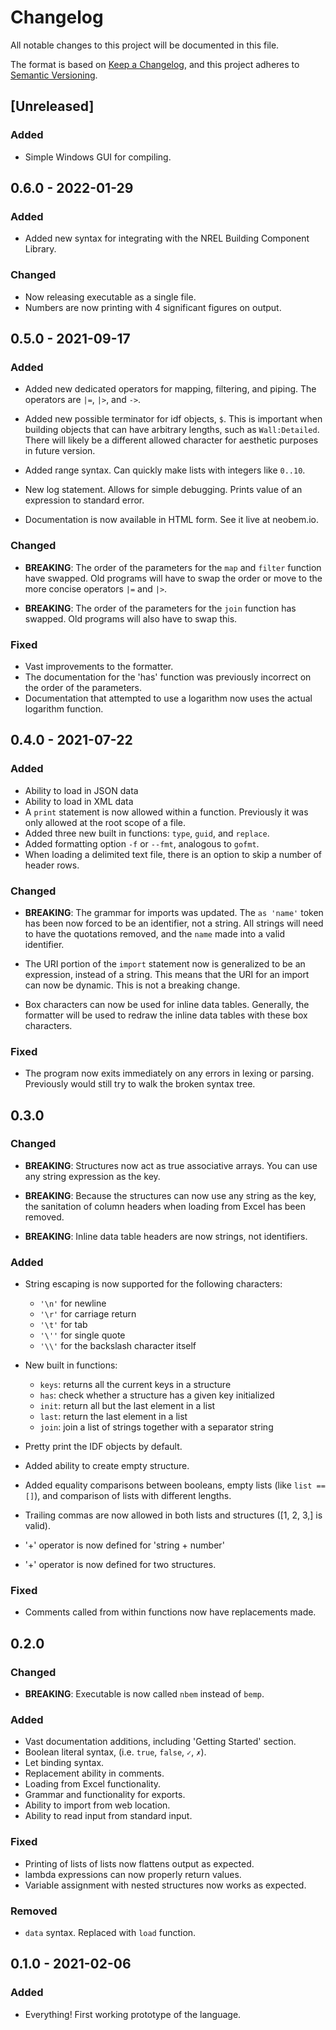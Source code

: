 # Changelog

All notable changes to this project will be documented in this file.

The format is based on [Keep a Changelog](https://keepachangelog.com/en/1.0.0/),
and this project adheres to [Semantic Versioning](https://semver.org/spec/v2.0.0.html).

## [Unreleased]

### Added

- Simple Windows GUI for compiling.

## 0.6.0 - 2022-01-29

### Added

- Added new syntax for integrating with the NREL Building Component Library.

### Changed

- Now releasing executable as a single file.
- Numbers are now printing with 4 significant figures on output.


## 0.5.0 - 2021-09-17

### Added

- Added new dedicated operators for mapping, filtering, and piping. The
  operators are `|=`, `|>`, and `->`.

- Added new possible terminator for idf objects, `$`. This is important
  when building objects that can have arbitrary lengths, such as
  `Wall:Detailed`. There will likely be a different allowed character
  for aesthetic purposes in future version.

- Added range syntax. Can quickly make lists with integers like `0..10`.

- New log statement. Allows for simple debugging. Prints value of an
  expression to standard error.

- Documentation is now available in HTML form. See it live at neobem.io.

### Changed

- **BREAKING**: The order of the parameters for the `map` and `filter`
  function have swapped. Old programs will have to swap the order or
  move to the more concise operators `|=` and `|>`.

- **BREAKING**: The order of the parameters for the `join` function has
  swapped. Old programs will also have to swap this.

### Fixed

- Vast improvements to the formatter.
- The documentation for the 'has' function was previously incorrect on
  the order of the parameters.
- Documentation that attempted to use a logarithm now uses the actual
  logarithm function.

## 0.4.0 - 2021-07-22

### Added

- Ability to load in JSON data
- Ability to load in XML data
- A `print` statement is now allowed within a function. Previously it
  was only allowed at the root scope of a file.
- Added three new built in functions: `type`, `guid`, and `replace`.
- Added formatting option `-f` or `--fmt`, analogous to `gofmt`.
- When loading a delimited text file, there is an option to skip a
  number of header rows.

### Changed

- **BREAKING**: The grammar for imports was updated. The `as 'name'`
  token has been now forced to be an identifier, not a string. All
  strings will need to have the quotations removed, and the `name` made
  into a valid identifier.

- The URI portion of the `import` statement now is generalized to be an
  expression, instead of a string. This means that the URI for an import
  can now be dynamic. This is not a breaking change.

- Box characters can now be used for inline data tables. Generally, the
  formatter will be used to redraw the inline data tables with these
  box characters.

### Fixed

- The program now exits immediately on any errors in lexing or parsing.
  Previously would still try to walk the broken syntax tree.


## 0.3.0

### Changed

- **BREAKING**: Structures now act as true associative arrays. You can
  use any string expression as the key.

- **BREAKING**: Because the structures can now use any string as the
  key, the sanitation of column headers when loading from Excel has been
  removed.

- **BREAKING**: Inline data table headers are now strings, not
  identifiers.

### Added

- String escaping is now supported for the following characters:
    - `'\n'` for newline
    - `'\r'` for carriage return
    - `'\t'` for tab
    - `'\''` for single quote
    - `'\\'` for the backslash character itself

- New built in functions:
    - `keys`: returns all the current keys in a structure
    - `has`: check whether a structure has a given key initialized
    - `init`: return all but the last element in a list
    - `last`: return the last element in a list
    - `join`: join a list of strings together with a separator string

- Pretty print the IDF objects by default.
- Added ability to create empty structure.
- Added equality comparisons between booleans, empty lists (like `list
  == []`), and comparison of lists with different lengths.
- Trailing commas are now allowed in both lists and structures ([1, 2,
  3,] is valid).

- '+' operator is now defined for 'string + number'
- '+' operator is now defined for two structures.

### Fixed

- Comments called from within functions now have replacements made.

## 0.2.0

### Changed

- **BREAKING**: Executable is now called `nbem` instead of `bemp`.

### Added

- Vast documentation additions, including 'Getting Started' section.
- Boolean literal syntax, (i.e. `true`, `false`, `✓`, `✗`).
- Let binding syntax.
- Replacement ability in comments.
- Loading from Excel functionality.
- Grammar and functionality for exports.
- Ability to import from web location.
- Ability to read input from standard input.


### Fixed

- Printing of lists of lists now flattens output as expected.
- lambda expressions can now properly return values.
- Variable assignment with nested structures now works as expected.

### Removed

- `data` syntax. Replaced with `load` function.

## 0.1.0 - 2021-02-06

### Added

- Everything! First working prototype of the language.
